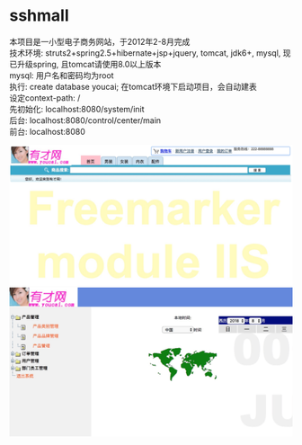 # sshmall

本项目是一小型电子商务网站，于2012年2-8月完成<br />
技术环境: struts2+spring2.5+hibernate+jsp+jquery, tomcat, jdk6+, mysql, 现已升级spring, 且tomcat请使用8.0以上版本<br />
mysql: 用户名和密码均为root<br />
执行: create database youcai; 在tomcat环境下启动项目，会自动建表<br />
设定context-path: /<br />
先初始化: localhost:8080/system/init<br />
后台: localhost:8080/control/center/main<br />
前台: localhost:8080

![youcai](youcai.jpeg)
![admin](youcai-admin.jpeg)
